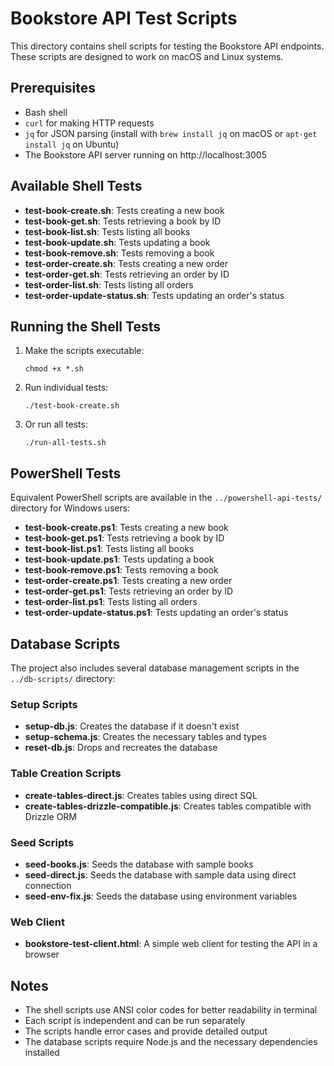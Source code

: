 # Bookstore API Test Scripts

This directory contains shell scripts for testing the Bookstore API endpoints. These scripts are designed to work on macOS and Linux systems.

## Prerequisites

- Bash shell
- `curl` for making HTTP requests
- `jq` for JSON parsing (install with `brew install jq` on macOS or `apt-get install jq` on Ubuntu)
- The Bookstore API server running on http://localhost:3005

## Available Shell Tests

- **test-book-create.sh**: Tests creating a new book
- **test-book-get.sh**: Tests retrieving a book by ID
- **test-book-list.sh**: Tests listing all books
- **test-book-update.sh**: Tests updating a book
- **test-book-remove.sh**: Tests removing a book
- **test-order-create.sh**: Tests creating a new order
- **test-order-get.sh**: Tests retrieving an order by ID
- **test-order-list.sh**: Tests listing all orders
- **test-order-update-status.sh**: Tests updating an order's status

## Running the Shell Tests

1. Make the scripts executable:
   ```
   chmod +x *.sh
   ```

2. Run individual tests:
   ```
   ./test-book-create.sh
   ```

3. Or run all tests:
   ```
   ./run-all-tests.sh
   ```

## PowerShell Tests

Equivalent PowerShell scripts are available in the `../powershell-api-tests/` directory for Windows users:

- **test-book-create.ps1**: Tests creating a new book
- **test-book-get.ps1**: Tests retrieving a book by ID
- **test-book-list.ps1**: Tests listing all books
- **test-book-update.ps1**: Tests updating a book
- **test-book-remove.ps1**: Tests removing a book
- **test-order-create.ps1**: Tests creating a new order
- **test-order-get.ps1**: Tests retrieving an order by ID
- **test-order-list.ps1**: Tests listing all orders
- **test-order-update-status.ps1**: Tests updating an order's status

## Database Scripts

The project also includes several database management scripts in the `../db-scripts/` directory:

### Setup Scripts
- **setup-db.js**: Creates the database if it doesn't exist
- **setup-schema.js**: Creates the necessary tables and types
- **reset-db.js**: Drops and recreates the database

### Table Creation Scripts
- **create-tables-direct.js**: Creates tables using direct SQL
- **create-tables-drizzle-compatible.js**: Creates tables compatible with Drizzle ORM

### Seed Scripts
- **seed-books.js**: Seeds the database with sample books
- **seed-direct.js**: Seeds the database with sample data using direct connection
- **seed-env-fix.js**: Seeds the database using environment variables

### Web Client
- **bookstore-test-client.html**: A simple web client for testing the API in a browser

## Notes

- The shell scripts use ANSI color codes for better readability in terminal
- Each script is independent and can be run separately
- The scripts handle error cases and provide detailed output
- The database scripts require Node.js and the necessary dependencies installed